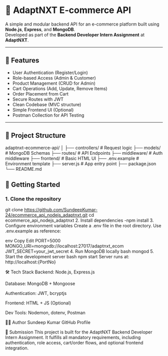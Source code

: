 # 🛒 AdaptNXT E-commerce API

A simple and modular backend API for an e-commerce platform built using **Node.js**, **Express**, and **MongoDB**.  
Developed as part of the **Backend Developer Intern Assignment** at **AdaptNXT**.

---

## 🔧 Features

-  User Authentication (Register/Login)
-  Role-based Access (Admin & Customer)
-  Product Management (CRUD for Admin)
-  Cart Operations (Add, Update, Remove Items)
-  Order Placement from Cart
-  Secure Routes with JWT
-  Clean Codebase (MVC structure)
-  Simple Frontend UI (Optional)
-  Postman Collection for API Testing

---

## 📁 Project Structure

adaptnxt-ecommerce-api/
│
├── controllers/ # Request logic
├── models/ # MongoDB Schemas
├── routes/ # API Endpoints
├── middleware/ # Auth middleware
├── frontend/ # Basic HTML UI
├── .env.example # Environment template
├── server.js # App entry point
├── package.json
└── README.md


## 🚀 Getting Started

### 1. Clone the repository


git clone https://github.com/SundeepKumar-24/ecommerce_api_nodejs_adaptnxt.git
cd ecommerce_api_nodejs_adaptnxt
2. Install dependencies -npm install
3. Configure environment variables
Create a .env file in the root directory.
Use .env.example as reference:

env
Copy
Edit
PORT=5000
MONGO_URI=mongodb://localhost:27017/adaptnxt_ecom
JWT_SECRET=your_jwt_secret
4. Run MongoDB locally
bash
mongod
5. Start the development server
bash
npm start
Server runs at: http://localhost:{PortNo}

🛠 Tech Stack
Backend: Node.js, Express.js

Database: MongoDB + Mongoose

Authentication: JWT, bcryptjs

Frontend: HTML + JS (Optional)

Dev Tools: Nodemon, dotenv, Postman

👨‍💻 Author
Sundeep Kumar
GitHub Profile

📢 Submission
This project is built for the AdaptNXT Backend Developer Intern Assignment.
It fulfills all mandatory requirements, including authentication, role access, cart/order flows, and optional frontend integration.
